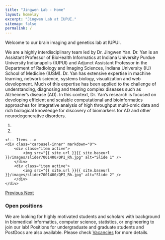```yaml
---
title: "Jingwen Lab - Home"
layout: homelay
excerpt: "Jingwen Lab at IUPUI."
sitemap: false
permalink: /
---
```


Welcome to our brain imaging and genetics lab at IUPUI. 

We are a highly interdisciplinary team led by Dr. Jingwen Yan. Dr. Yan is an Assistant Professor of BioHealth Informatics at Indiana University Purdue University Indianapolis (IUPUI) and Adjunct Assistant Professor in the Department of Radiology and Imaging Sciences, Indiana University (IU) School of Medicine (IUSM). Dr. Yan has extensive expertise in machine learning, network science, systems biology, visualization and web development. Much of this expertise has been applied to the challenge of understanding, diagnosing and treating complex diseases such as Alzheimer’s disease (AD). In this context, Dr. Yan’s research is focused on developing efficient and scalable computational and bioinformatics approaches for integrative analysis of high throughput multi-omic data and rich biological knowledge for discovery of biomarkers for AD and other neurodegenerative disorders.

<div markdown="0" id="carousel" class="carousel slide" data-ride="carousel" data-interval="4000" data-pause="hover" >
    <!-- Menu -->
    <ol class="carousel-indicators">
        <li data-target="#carousel" data-slide-to="0" class="active"></li>
        <li data-target="#carousel" data-slide-to="1"></li>
    </ol>

    <!-- Items -->
    <div class="carousel-inner" markdown="0">
        <div class="item active">
            <img src="{{ site.url }}{{ site.baseurl }}/images/slider7001400/QPI_Rh.jpg" alt="Slide 1" />
        </div>
        <div class="item active">
            <img src="{{ site.url }}{{ site.baseurl }}/images/slider7001400/QPI_Rh.jpg" alt="Slide 2" />
        </div>
    </div>
  <a class="left carousel-control" href="#carousel" role="button" data-slide="prev">
    <span class="glyphicon glyphicon-chevron-left" aria-hidden="true"></span>
    <span class="sr-only">Previous</span>
  </a>
  <a class="right carousel-control" href="#carousel" role="button" data-slide="next">
    <span class="glyphicon glyphicon-chevron-right" aria-hidden="true"></span>
    <span class="sr-only">Next</span>
  </a>
</div>

### Open positions
We are looking for highly motivated students and scholars with background in biomedical informatics, computer science, statistics, or engineering to join our lab! Positions for undergraduate and graduate students and PostDocs are also available. Please check [Vacancies](Vacancies) for more details. 

